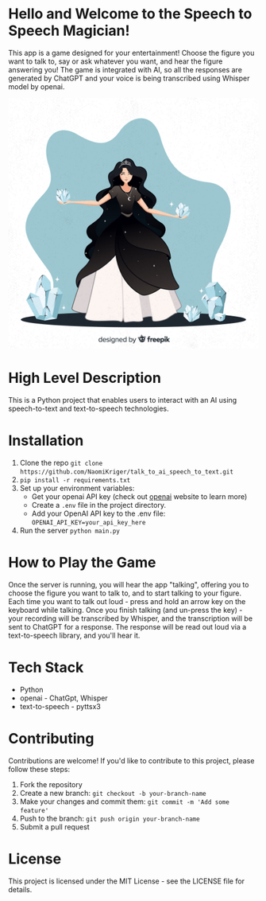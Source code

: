 # Hello and Welcome to the Speech to Speech Magician!
This app is a game designed for your entertainment!
Choose the figure you want to talk to, say or ask whatever you want, and hear the figure answering you!
The game is integrated with AI, so all the responses are generated by ChatGPT 
and your voice is being transcribed using Whisper model by openai.


![](src/pics/magician.jpg)


# High Level Description
This is a Python project that enables users to interact with an AI using 
speech-to-text and text-to-speech technologies.


# Installation
1. Clone the repo `git clone https://github.com/NaomiKriger/talk_to_ai_speech_to_text.git`
2. `pip install -r requirements.txt`
3. Set up your environment variables:
   * Get your openai API key (check out [openai](https://openai.com) website to learn more)
   * Create a `.env` file in the project directory.
   * Add your OpenAI API key to the .env file: `OPENAI_API_KEY=your_api_key_here`
4. Run the server `python main.py`

# How to Play the Game
Once the server is running, you will hear the app "talking", 
offering you to choose the figure you want to talk to, and to start talking to your figure.
Each time you want to talk out loud - press and hold an arrow key on the keyboard while talking.
Once you finish talking (and un-press the key) - your recording will be transcribed by Whisper, 
and the transcription will be sent to ChatGPT for a response. 
The response will be read out loud via a text-to-speech library, and you'll hear it.

# Tech Stack
* Python
* openai - ChatGpt, Whisper
* text-to-speech - pyttsx3

# Contributing
Contributions are welcome! If you'd like to contribute to this project, please follow these steps:

1. Fork the repository
2. Create a new branch: `git checkout -b your-branch-name`
3. Make your changes and commit them: `git commit -m 'Add some feature'`
4. Push to the branch: `git push origin your-branch-name`
5. Submit a pull request

# License
This project is licensed under the MIT License - see the LICENSE file for details.
